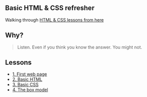 ## Basic HTML & CSS refresher

Walking through [HTML & CSS lessons from here](http://learn.shayhowe.com/html-css/)

## Why?

> Listen. Even if you think you know the answer. You might not.

## Lessons

* [1. First web page](01-first-page.md)
* [2. Basic HTML](02-basic-html.md)
* [3. Basic CSS](03-basic-css.md)
* [4. The box model](04-the-box-model.md)
